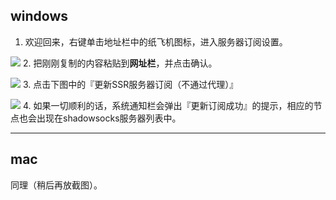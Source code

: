 
## windows
1. 欢迎回来，右键单击地址栏中的纸飞机图标，进入服务器订阅设置。

![](http://shuaiwei.wisecover.org/ssr_cloud_mail.png)
2. 把刚刚复制的内容粘贴到**网址栏**，并点击确认。

![](http://shuaiwei.wisecover.org/ssr_cloud_mail2.png)
3. 点击下图中的『更新SSR服务器订阅（不通过代理）』

![](http://shuaiwei.wisecover.org/ssr_cloud_mail3.png)
4. 如果一切顺利的话，系统通知栏会弹出『更新订阅成功』的提示，相应的节点也会出现在shadowsocks服务器列表中。

---

## mac
同理（稍后再放截图）。